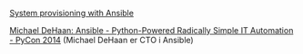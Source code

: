 [System provisioning with Ansible](https://www.youtube.com/watch?v=up3ofvQNm8c)

[Michael DeHaan: Ansible - Python-Powered Radically Simple IT Automation - PyCon 2014](https://www.youtube.com/watch?v=Qi0AhK7PMCI) (Michael DeHaan er CTO i Ansible)

